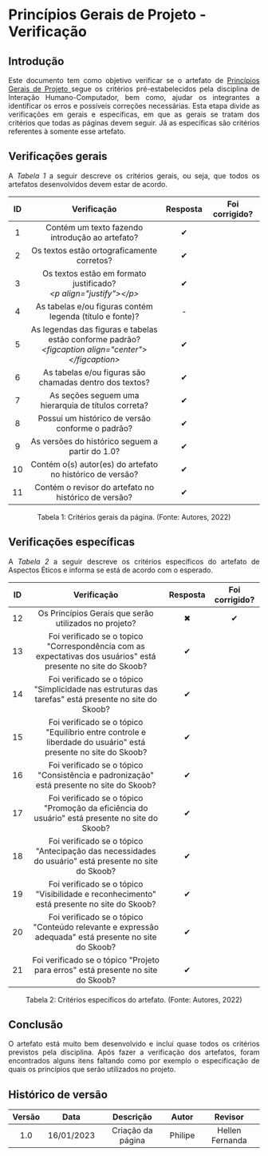 # Princípios Gerais de Projeto - Verificação

## Introdução

<p align="justify">Este documento tem como objetivo verificar se o artefato de <a href=https://interacao-humano-computador.github.io/2022.2-Skoob/analise-de-requisitos/principios-gerais-de-projeto/ target="_blank">Princípios Gerais de Projeto </a> segue os critérios pré-estabelecidos pela disciplina de Interação Humano-Computador, bem como, ajudar os integrantes a identificar os erros e possíveis correções necessárias. Esta etapa divide as verificações em gerais e específicas, em que as gerais se tratam dos critérios que todas as páginas devem seguir. Já as específicas são critérios referentes à somente esse artefato.</p>

## Verificações gerais

<p align="justify">A <i>Tabela 1</i> a seguir descreve os critérios gerais, ou seja, que todos os artefatos desenvolvidos devem estar de acordo.</p>

| ID  |                                                       Verificação                                                       | Resposta | Foi corrigido? |
| :-: | :---------------------------------------------------------------------------------------------------------------------: | :------: | :------------: |
|  1  |                                     Contém um texto fazendo introdução ao artefato?                                     |    ✔     |                |
|  2  |                                       Os textos estão ortograficamente corretos?                                        |    ✔     |                |
|  3  |                  Os textos estão em formato justificado?<br><i>&lt;p align="justify"&gt;&lt;/p&gt;</i>                  |    ✔     |                |
|  4  |                                As tabelas e/ou figuras contém legenda (título e fonte)?                                 |    -     |                |
|  5  | As legendas das figuras e tabelas estão conforme padrão?<br><i>&lt;figcaption align="center"&gt;&lt;/figcaption&gt;</i> |    ✔     |                |
|  6  |                                 As tabelas e/ou figuras são chamadas dentro dos textos?                                 |    ✔     |                |
|  7  |                                   As seções seguem uma hierarquia de títulos correta?                                   |    ✔     |                |
|  8  |                                    Possui um histórico de versão conforme o padrão?                                     |    ✔     |                |
|  9  |                                     As versões do histórico seguem a partir do 1.0?                                     |    ✔     |                |
| 10  |                                Contém o(s) autor(es) do artefato no histórico de versão?                                |    ✔     |                |
| 11  |                                  Contém o revisor do artefato no histórico de versão?                                   |    ✔     |                |

<figcaption align="center">Tabela 1: Critérios gerais da página. (Fonte: Autores, 2022)</figcaption>

## Verificações específicas

<p align="justify">A <i>Tabela 2</i> a seguir descreve os critérios específicos do artefato de Aspectos Éticos e informa se está de acordo com o esperado.</p>

| ID  |                                        Verificação                                         | Resposta | Foi corrigido? |
| :-: | :----------------------------------------------------------------------------------------: | :------: | :------------: |
| 12  |                         Os Princípios Gerais que serão utilizados no projeto?                          |    ✖     |       ✔         |
| 13  |                  Foi verificado se o topico "Correspondência com as expectativas dos usuários" está presente no site do Skoob?                  |    ✔     |                |
| 14  |                        Foi verificado se o tópico "Simplicidade nas estruturas das tarefas" está presente no site do Skoob?                          |    ✔     |                |
| 15  | Foi verificado se o tópico "Equilíbrio entre controle e liberdade do usuário" está presente no site do Skoob? |    ✔     |                |
| 16  |    Foi verificado se o tópico "Consistência e padronização" está presente no site do Skoob?   |    ✔     |                |
| 17  |         Foi verificado se o tópico "Promoção da eficiência do usuário" está presente no site do Skoob?         |    ✔     |                |
| 18  |               Foi verificado se o tópico "Antecipação das necessidades do usuário" está presente no site do Skoob?               |    ✔     |                |
| 19  |                       Foi verificado se o tópico "Visibilidade e reconhecimento" está presente no site do Skoob?                       |    ✔     |                |
| 20  |                      Foi verificado se o tópico "Conteúdo relevante e expressão adequada" está presente no site do Skoob?                      |    ✔     |                |
| 21  |                   Foi verificado se o tópico "Projeto para erros" está presente no site do Skoob?                   |    ✔     |                |

<figcaption align="center">Tabela 2: Critérios específicos do artefato. (Fonte: Autores, 2022)</figcaption>

## Conclusão

<p align="justify">O artefato está muito bem desenvolvido e inclui quase todos os critérios previstos pela disciplina. Após fazer a verificação dos artefatos, foram encontrados alguns itens faltando como por exemplo o especificação de quais os princípios que serão utilizados no projeto.
 </p>

## Histórico de versão

| Versão |    Data    |     Descrição     |      Autor      |   Revisor   |
| :----: | :--------: | :---------------: | :-------------: | :---------: |
|  1.0   | 16/01/2023 | Criação da página |  Philipe | Hellen Fernanda |
